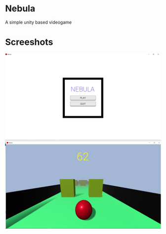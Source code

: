 # Nebula
 A simple unity based videogame
 
# Screeshots
 ![](Screenshots/UI.jpg) 
 ![](Screenshots/gameplay.jpg)
